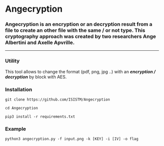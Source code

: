 # Angecryption

### Angecryption is an encryption or an decryption result from a file to create an other file with the same / or not type. This cryptography approach was created by two researchers **Ange Albertini** and **Axelle Apvrille**.
---

### Utility

This tool allows to change the format (pdf, png, jpg ..) with an **_encryption / decryption_** by block with AES.

### __Installation__

```
git clone https://github.com/ISISTM/Angecryption

cd Angecryption

pip3 install -r requirements.txt
```

### __Example__

```
python3 angecryption.py -f input.png -k [KEY] -i [IV] -o flag
```
